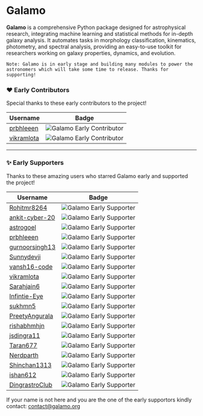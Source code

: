 # Galamo
**Galamo** is a comprehensive Python package designed for astrophysical research, integrating machine learning and statistical methods for in-depth galaxy analysis. It automates tasks in morphology classification, kinematics, photometry, and spectral analysis, providing an easy-to-use toolkit for researchers working on galaxy properties, dynamics, and evolution.

`Note: Galamo is in early stage and building many modules to power the astronomers which will take some time to release. Thanks for supporting!`

### ❤️ Early Contributors

Special thanks to these early contributors to the project!

| Username            | Badge                                      |
|---------------------|--------------------------------------------|
| [prbhleeen](https://github.com/prbhleeen)             | ![Galamo Early Contributor](https://img.shields.io/badge/Galamo-Early%20Contributor-red) |
| [vikramlota](https://github.com/vikramlota)           | ![Galamo Early Contributor](https://img.shields.io/badge/Galamo-Early%20Contributor-red) |

---

### ✨ Early Supporters

Thanks to these amazing users who starred Galamo early and supported the project!

| Username            | Badge                                      |
|---------------------|--------------------------------------------|
| [Rohitmr8264](https://github.com/Rohitmr8264)       | ![Galamo Early Supporter](https://img.shields.io/badge/Galamo-Early%20Supporter-purple) |
| [ankit-cyber-20](https://github.com/ankit-cyber-20) | ![Galamo Early Supporter](https://img.shields.io/badge/Galamo-Early%20Supporter-purple) |
| [astrogoel](https://github.com/astrogoel)             | ![Galamo Early Supporter](https://img.shields.io/badge/Galamo-Early%20Supporter-purple) |
| [prbhleeen](https://github.com/prbhleeen)             | ![Galamo Early Supporter](https://img.shields.io/badge/Galamo-Early%20Supporter-purple) |
| [gurnoorsingh13](https://github.com/gurnoorsingh13)   | ![Galamo Early Supporter](https://img.shields.io/badge/Galamo-Early%20Supporter-purple) |
| [Sunnydevji](https://github.com/Sunnydevji)           | ![Galamo Early Supporter](https://img.shields.io/badge/Galamo-Early%20Supporter-purple) |
| [vansh16-code](https://github.com/vansh16-code)       | ![Galamo Early Supporter](https://img.shields.io/badge/Galamo-Early%20Supporter-purple) |
| [vikramlota](https://github.com/vikramlota)           | ![Galamo Early Supporter](https://img.shields.io/badge/Galamo-Early%20Supporter-purple) |
| [Sarahjain6](https://github.com/Sarahjain6)           | ![Galamo Early Supporter](https://img.shields.io/badge/Galamo-Early%20Supporter-purple) |
| [Infintie-Eye](https://github.com/Infintie-Eye)       | ![Galamo Early Supporter](https://img.shields.io/badge/Galamo-Early%20Supporter-purple) |
| [sukhmn5](https://github.com/sukhmn5)                 | ![Galamo Early Supporter](https://img.shields.io/badge/Galamo-Early%20Supporter-purple) |
| [PreetyAngurala](https://github.com/PreetyAngurala)   | ![Galamo Early Supporter](https://img.shields.io/badge/Galamo-Early%20Supporter-purple) |
| [rishabhmhjn](https://github.com/rishabhmhjn)         | ![Galamo Early Supporter](https://img.shields.io/badge/Galamo-Early%20Supporter-purple) |
| [jsdingra11](https://github.com/jsdingra11)           | ![Galamo Early Supporter](https://img.shields.io/badge/Galamo-Early%20Supporter-purple) |
| [Taran677](https://github.com/Taran677)               | ![Galamo Early Supporter](https://img.shields.io/badge/Galamo-Early%20Supporter-purple) |
| [Nerdparth](https://github.com/Nerdparth)             | ![Galamo Early Supporter](https://img.shields.io/badge/Galamo-Early%20Supporter-purple) |
| [Shinchan1313](https://github.com/Shinchan1313)       | ![Galamo Early Supporter](https://img.shields.io/badge/Galamo-Early%20Supporter-purple) |
| [ishan612](https://github.com/ishan612)               | ![Galamo Early Supporter](https://img.shields.io/badge/Galamo-Early%20Supporter-purple) |
| [DingrastroClub](https://github.com/DingrastroClub)   | ![Galamo Early Supporter](https://img.shields.io/badge/Galamo-Early%20Supporter-purple) |

If your name is not here and you are the one of the early supportors kindly contact: contact@galamo.org
